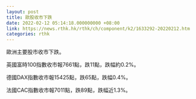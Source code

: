 ```yaml
---
layout: post
title: 歐股收市下跌
date: 2022-02-12 05:14:18.000000000 +08:00
link: https://news.rthk.hk/rthk/ch/component/k2/1633292-20220212.htm
categories: rthk
---
```


歐洲主要股市收市下跌。

英國富時100指數收市報7661點，跌11點，跌幅約0.2%。

德國DAX指數收市報15425點，跌65點，跌幅0.4%。

法國CAC指數收市報7011點，跌89點，跌幅近1.3%。
